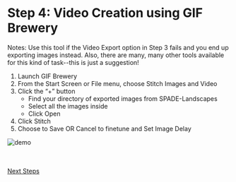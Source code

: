 # Step 4: Video Creation using GIF Brewery 
Notes: Use this tool if the Video Export option in Step 3 fails and you end up exporting images instead. Also, there are many, many other tools available for this kind of task--this is just a suggestion!
1. Launch GIF Brewery
2. From the Start Screen or File menu, choose Stitch Images and Video 
3. Click the “+” button
    * Find your directory of exported images from SPADE-Landscapes 
    * Select all the images inside
    * Click Open
4. Click Stitch
5. Choose to Save OR Cancel to finetune and Set Image Delay

![demo](https://github.com/ellennickles/painting-landscapes-with-the-body/blob/master/images/demo_GIF.gif)

<br></br>
[Next Steps](https://github.com/ellennickles/painting-landscapes-with-the-body/blob/master/outline/07-next-steps.md)
